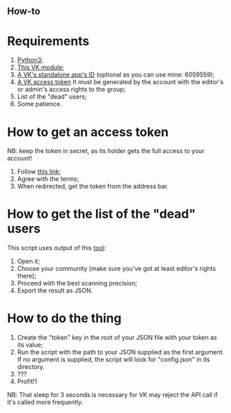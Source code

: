How-to
------

Requirements
============
  1. [Python3](https://www.python.org/);
  2. [This VK module](https://pypi.python.org/pypi/vk);
  3. [A VK's standalone app's ID](https://vk.com/editapp?act=create) (optional as you can use mine: 6059559);
  4. [A VK access token](https://vk.com/dev/access_token)
     It must be generated by the account with the editor's or admin's access rights to the group;
  5. List of the "dead" users;
  6. Some patience.


How to get an access token
==========================
NB: keep the token in secret, as its holder gets the full access to your account!
  1. Follow [this link](https://oauth.vk.com/authorize?client_id=6059559&scope=notify,friends,photos,audio,video,docs,wall,notes,notifications,stats,ads,offline,status,groups&redirect_uri=https://oauth.vk.com/blank.html&display=page&response_type=token);
  2. Agree with the terms;
  3. When redirected, get the token from the address bar.


How to get the list of the "dead" users
=======================================
This script uses output of this [tool](https://vk.com/app2732533_364380749):
  1. Open it;
  2. Choose your community (make sure you've got at least editor's rights there);
  3. Proceed with the best scanning precision;
  4. Export the result as JSON.


How to do the thing
===================
  1. Create the "token" key in the root of your JSON file with your token as its value;
  2. Run the script with the path to your JSON supplied as the first argument.
     If no argument is supplied, the script will look for "config.json" in its directory.
  3. ???
  4. Profit!1

NB: That sleep for 3 seconds is necessary for VK may reject the API call if it's called more frequently.

